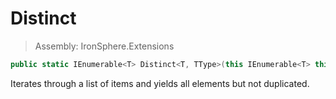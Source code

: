 ﻿

# Distinct

> Assembly: IronSphere.Extensions

```csharp
public static IEnumerable<T> Distinct<T, TType>(this IEnumerable<T> this, Func<T,TType> expression);
```

Iterates through a list of items and yields all elements but not duplicated.

